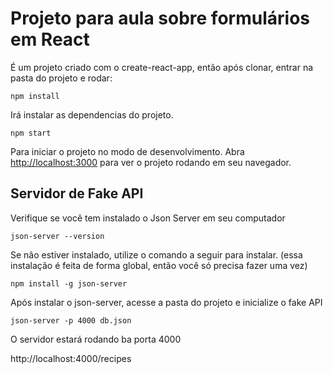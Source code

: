 # Projeto para aula sobre formulários em React

É um projeto criado com o create-react-app, então após clonar, entrar na pasta do projeto e rodar:

`npm install`

Irá instalar as dependencias do projeto.

`npm start`

Para iniciar o projeto no modo de desenvolvimento.
Abra [http://localhost:3000](http://localhost:3000) para ver o projeto rodando em seu navegador.

## Servidor de Fake API
Verifique se você tem instalado o Json Server em seu computador

`json-server --version`

Se não estiver instalado, utilize o comando a seguir para instalar.
(essa instalação é feita de forma global, então você só precisa fazer uma vez)

`npm install -g json-server`

Após instalar o json-server, acesse a pasta do projeto e inicialize o fake API

`json-server -p 4000 db.json`

O servidor estará rodando ba porta 4000

http://localhost:4000/recipes
